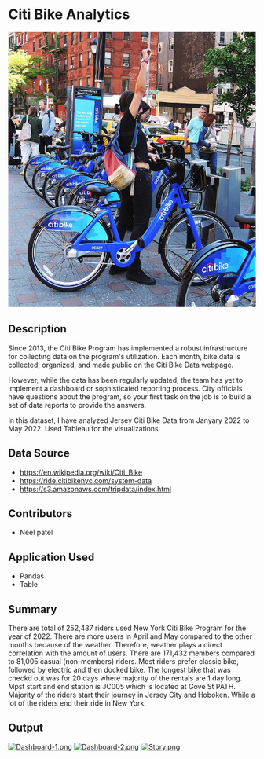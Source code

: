 # Citi Bike Analytics 
![Citi-Bikes](Images/citi-bike-station-bikes.jpg)

## Description 
Since 2013, the Citi Bike Program has implemented a robust infrastructure for collecting data on the program's utilization. Each month, bike data is collected, organized, and made public on the Citi Bike Data webpage.

However, while the data has been regularly updated, the team has yet to implement a dashboard or sophisticated reporting process. City officials have questions about the program, so your first task on the job is to build a set of data reports to provide the answers.

In this dataset, I have analyzed Jersey Citi Bike Data from Janyary 2022 to May 2022. Used Tableau for the visualizations. 

## Data Source 
   - https://en.wikipedia.org/wiki/Citi_Bike
   - https://ride.citibikenyc.com/system-data
   - https://s3.amazonaws.com/tripdata/index.html

## Contributors
   - Neel patel

## Application Used
   - Pandas
   - Table

## Summary
There are total of 252,437 riders used New York Citi Bike Program for the year of 2022. There are more users in April and May compared to the other months because of the weather. Therefore, weather plays a direct correlation with the amount of users. There are 171,432 members compared to 81,005 casual (non-members) riders. Most riders prefer classic bike, followed by electric and then docked bike. The longest bike that was checkd out was for 20 days where majority of the rentals are 1 day long. Mpst start and end station is JC005 which is located at Gove St PATH. Majority of the riders start their journey in Jersey City and Hoboken. While a lot of the riders end their ride in New York. 

## Output
[![Dashboard-1.png](https://i.postimg.cc/3NJtb94s/Dashboard-1.png)](https://postimg.cc/gXQyxVKs)
[![Dashboard-2.png](https://i.postimg.cc/d02nsg8M/Dashboard-2.png)](https://postimg.cc/4K3pwLLw)
[![Story.png](https://i.postimg.cc/WzHwYVPZ/Story.png)](https://postimg.cc/bS1ndKrY)
